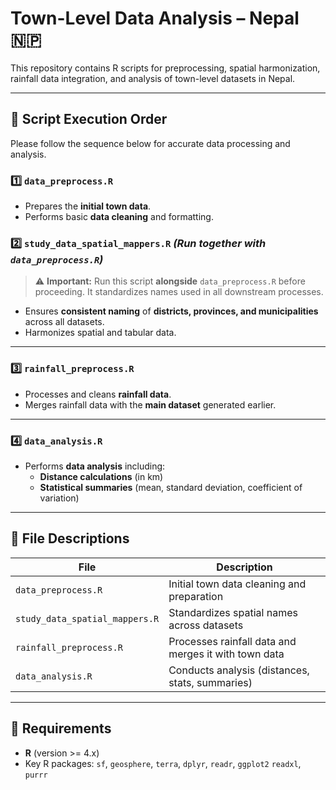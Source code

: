 # Town-Level Data Analysis – Nepal 🇳🇵

This repository contains R scripts for preprocessing, spatial harmonization, rainfall data integration, and analysis of town-level datasets in Nepal.

---

## 🚦 Script Execution Order

Please follow the sequence below for accurate data processing and analysis.

### 1️⃣ `data_preprocess.R`
- Prepares the **initial town data**.
- Performs basic **data cleaning** and formatting.

### 2️⃣ `study_data_spatial_mappers.R` *(Run together with `data_preprocess.R`)*
> ⚠️ **Important:** Run this script **alongside** `data_preprocess.R` before proceeding. It standardizes names used in all downstream processes.

- Ensures **consistent naming** of **districts, provinces, and municipalities** across all datasets.
- Harmonizes spatial and tabular data.

---

### 3️⃣ `rainfall_preprocess.R`
- Processes and cleans **rainfall data**.
- Merges rainfall data with the **main dataset** generated earlier.

---

### 4️⃣ `data_analysis.R`
- Performs **data analysis** including:
  - **Distance calculations** (in km)
  - **Statistical summaries** (mean, standard deviation, coefficient of variation)

---

## 📂 File Descriptions

| File                         | Description                                                  |
|-----------------------------|--------------------------------------------------------------|
| `data_preprocess.R`         | Initial town data cleaning and preparation                   |
| `study_data_spatial_mappers.R` | Standardizes spatial names across datasets               |
| `rainfall_preprocess.R`     | Processes rainfall data and merges it with town data         |
| `data_analysis.R`           | Conducts analysis (distances, stats, summaries)              |

---

## 🔧 Requirements
- **R** (version >= 4.x)
- Key R packages: `sf`, `geosphere`, `terra`, `dplyr`, `readr`, `ggplot2` `readxl`, `purrr`



